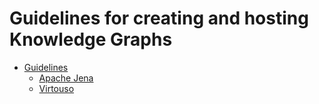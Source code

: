 # Guidelines for creating and hosting Knowledge Graphs

* [Guidelines](https://kgi4nfdi.github.io/Guidelines/)
   * [Apache Jena](https://kgi4nfdi.github.io/Guidelines/guide/apachejena/1-overview/)
   * [Virtouso](https://kgi4nfdi.github.io/Guidelines/guide/virtuoso/1-overview/)
